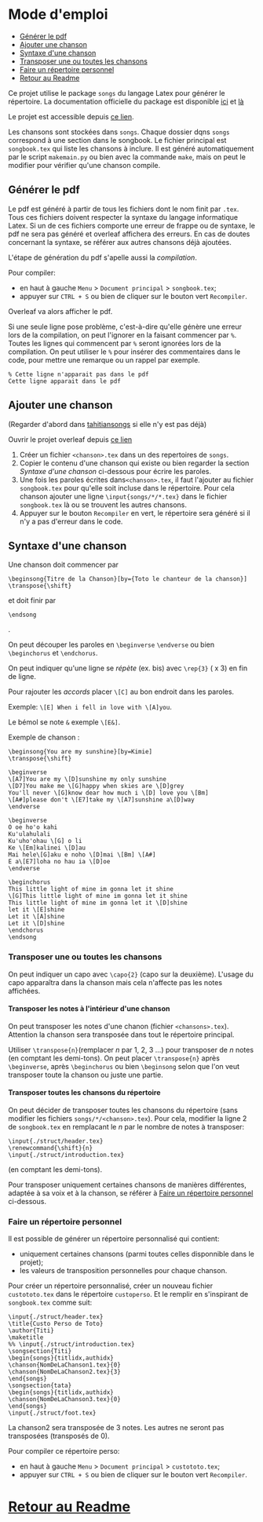# Mode d'emploi

* [Générer le pdf](##generer-le-pdf)
* [Ajouter une chanson](##ajouter-une-chanson)
* [Syntaxe d'une chanson](##syntaxe-dune-chanson)
* [Transposer une ou toutes les chansons](##transposer-une-ou-toutes-les-chansons)
* [Faire un répertoire personnel](##faire-un-répertoire-personnel)
* [Retour au Readme](songbookreadme.md)

Ce projet utilise le package `songs` du langage Latex pour générer le répertoire.
La documentation officielle du package est disponible [ici](http://mirrors.standaloneinstaller.com/ctan/macros/latex/contrib/songs/songs.pdf) et [là](http://songs.sourceforge.net/songsdoc/songs.html)

Le projet est accessible depuis [ce lien](https://fr.overleaf.com/9457921969mhjkwjdnycqj).

Les chansons sont stockées dans `songs`. Chaque dossier dqns `songs` correspond à une section dans le songbook.
Le fichier principal est `songbook.tex` qui liste les chansons à inclure. Il est généré automatiquement par le script `makemain.py` ou bien avec la commande `make`, mais on peut le modifier pour vérifier qu'une chanson compile.

## Générer le pdf 

Le pdf est généré à partir de tous les fichiers dont le nom finit par `.tex`. Tous ces fichiers doivent respecter la syntaxe du langage informatique Latex. Si un de ces fichiers comporte une erreur de frappe ou de syntaxe, le pdf ne sera pas généré et overleaf affichera des erreurs. En cas de doutes concernant la syntaxe, se référer aux autres chansons déjà ajoutées.

L'étape de génération du pdf s'apelle aussi la *compilation*. 

Pour compiler:
* en haut à gauche `Menu` > `Document principal` > `songbook.tex`;
* appuyer sur `CTRL + S` ou bien de cliquer sur le bouton vert `Recompiler`. 

Overleaf va alors afficher le pdf.

Si une seule ligne pose problème, c'est-à-dire qu'elle génère une erreur lors de la compilation, on peut l'ignorer en la faisant commencer par `%`. Toutes les lignes qui commencent par `%` seront ignorées lors de la compilation. On peut utiliser le `%` pour insérer des commentaires dans le code, pour mettre une remarque ou un rappel par exemple. 

```
% Cette ligne n'apparait pas dans le pdf
Cette ligne apparait dans le pdf
```

## Ajouter une chanson

(Regarder d'abord dans [tahitiansongs](http://tahitiansongs.fr/wp-content/uploads/2011/11/carnet_de_chants2.pdf) si elle n'y est pas déjà) 

Ouvrir le projet overleaf depuis [ce lien](https://fr.overleaf.com/9457921969mhjkwjdnycqj)

1) Créer un fichier `<chanson>.tex` dans un des repertoires de `songs`.
2) Copier le contenu d'une chanson qui existe ou bien regarder la section *Syntaxe d'une chanson* ci-dessous pour écrire les paroles.
3) Une fois les paroles écrites dans`<chanson>.tex`, il faut l'ajouter au fichier `songbook.tex` pour qu'elle soit incluse dans le répertoire. Pour cela chanson ajouter une ligne `\input{songs/*/*.tex}` dans le fichier `songbook.tex` là ou se trouvent les autres chansons. 
4) Appuyer sur le bouton `Recompiler` en vert, le répertoire sera généré si il n'y a pas d'erreur dans le code.

## Syntaxe d'une chanson

Une chanson doit commencer par 
```
\beginsong{Titre de la Chanson}[by={Toto le chanteur de la chanson}]
\transpose{\shift}
``` 
et doit finir par 
```
\endsong
```
.

On peut découper les paroles en `\beginverse` `\endverse` ou bien `\beginchorus` et `\endchorus`.

On peut indiquer qu'une ligne se *répète* (ex. bis) avec `\rep{3}` ( x 3) en fin de ligne.

Pour rajouter les *accords*  placer `\[C]` au bon endroit dans les paroles.

Exemple: `\[E] When i fell in love with \[A]you`.

Le bémol se note `&` exemple `\[E&]`.

Exemple de chanson : 
```
\beginsong{You are my sunshine}[by=Kimie]
\transpose{\shift}

\beginverse
\[A7]You are my \[D]sunshine my only sunshine 
\[D7]You make me \[G]happy when skies are \[D]grey
You'll never \[G]know dear how much i \[D] love you \[Bm]
\[A#]please don't \[E7]take my \[A7]sunshine a\[D]way
\endverse

\beginverse
O oe ho'o kahi 
Ku'ulahulali
Ku'uho'ohau \[G] o li 
Ke \[Em]kalinei \[D]au 
Mai hele\[G]aku e noho \[D]mai \[Bm] \[A#]
E a\[E7]loha no hau ia \[D]oe
\endverse

\beginchorus
This little light of mine im gonna let it shine 
\[G]This little light of mine im gonna let it shine
This little light of mine im gonna let it \[D]shine
let it \[E]shine
Let it \[A]shine
Let it \[D]shine 
\endchorus
\endsong
```

### Transposer une ou toutes les chansons

On peut indiquer un capo avec `\capo{2}` (capo sur la deuxième). L'usage du capo apparaîtra dans la chanson mais cela n'affecte pas les notes affichées.

#### Transposer les notes à l'intérieur d'une chanson

On peut transposer les notes d'une chanon (fichier `<chansons>.tex`).
Attention la chanson sera transposée dans tout le répertoire principal.

Utiliser `\transpose{n}`(remplacer *n* par 1, 2, 3 ...) pour transposer de *n* notes (en comptant les demi-tons).
On peut placer `\transpose{n}` après `\beginverse`, après `\beginchorus` ou bien `\beginsong` selon que l'on veut
transposer toute la chanson ou juste une partie.

#### Transposer toutes les chansons du répertoire 

On peut décider de transposer toutes les chansons du répertoire (sans modifier les fichiers `songs/*/<chanson>.tex`).
Pour cela, modifier la ligne 2 de `songbook.tex` en remplacant le *n* par le nombre de notes à transposer:
```
\input{./struct/header.tex}
\renewcommand{\shift}{n}
\input{./struct/introduction.tex}
```
(en comptant les demi-tons).

Pour transposer uniquement certaines chansons de manières différentes, adaptée à sa voix et à la chanson, se référer à [Faire un répertoire personnel](###faire-un-repertoire-personnel) ci-dessous.

### Faire un répertoire personnel

Il est possible de générer un répertoire personnalisé qui contient:
 * uniquement certaines chansons (parmi toutes celles disponnible dans le projet);
 * les valeurs de transposition personnelles pour chaque chanson.

Pour créer un répertoire personnalisé, créer un nouveau fichier `custototo.tex` dans le répertoire `custoperso`.
Et le remplir en s'inspirant de `songbook.tex` comme suit:

```
\input{./struct/header.tex}
\title{Custo Perso de Toto}
\author{Titi}
\maketitle
%% \input{./struct/introduction.tex}
\songsection{Titi}
\begin{songs}{titlidx,authidx}
\chanson{NomDeLaChanson1.tex}{0}
\chanson{NomDeLaChanson2.tex}{3}
\end{songs}
\songsection{tata}
\begin{songs}{titlidx,authidx}
\chanson{NomDeLaChanson3.tex}{0}
\end{songs}
\input{./struct/foot.tex}
```

La chanson2 sera transposée de 3 notes. Les autres ne seront pas transposées (transposés de 0).

Pour compiler ce répertoire perso:
* en haut à gauche `Menu` > `Document principal` > `custototo.tex`;
* appuyer sur `CTRL + S` ou bien de cliquer sur le bouton vert `Recompiler`.

# [Retour au Readme](songbookreadme.md)
